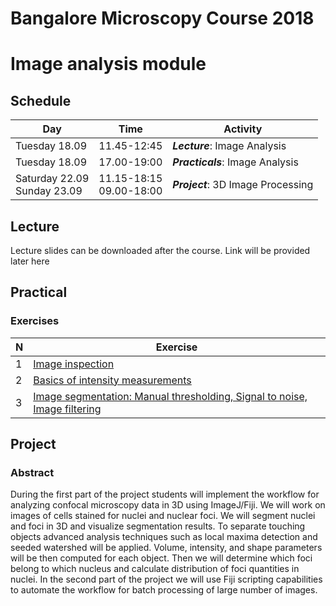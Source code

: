 # Bangalore Microscopy Course 2018
# Image analysis module

## Schedule

|             Day                |           Time             |                Activity           |
|--------------------------------|----------------------------|-----------------------------------|
|         Tuesday 18.09          |        11.45-12:45         | ***Lecture***: Image Analysis     |
|         Tuesday 18.09          |        17.00-19:00         | ***Practicals***: Image Analysis  |
| Saturday 22.09<br>Sunday 23.09 | 11.15-18:15<br>09.00-18:00 | ***Project***: 3D Image Processing|

## Lecture

Lecture slides can be downloaded after the course. Link will be provided later here

## Practical

### Exercises

|  N  |  Exercise  |
|-----|------------|
|  1  |[Image inspection](https://github.com/tischi/imagej-courses/blob/master/practicals/basic-image-inspection-and-handling.md#activity-image-content-inspection)|
|  2  |[Basics of intensity measurements](https://github.com/tischi/imagej-courses/blob/master/practicals/intensity-quantification.md)|
|  3  |[Image segmentation: Manual thresholding, Signal to noise, Image filtering](https://github.com/tischi/imagej-courses/blob/master/practicals/image-segmentation.md)|





## Project

### Abstract

During the first part of the project students will implement the workflow for analyzing confocal microscopy data in 3D using ImageJ/Fiji. We will work on images of cells stained for nuclei and nuclear foci. We will segment nuclei and foci in 3D and visualize segmentation results. To separate touching objects advanced analysis techniques such as local maxima detection and seeded watershed will be applied. Volume, intensity, and shape parameters will be then computed for each object. Then we will determine which foci belong to which nucleus and calculate distribution of foci quantities in nuclei. In the second part of the project we will use Fiji scripting capabilities to automate the workflow for batch processing of large number of images. 